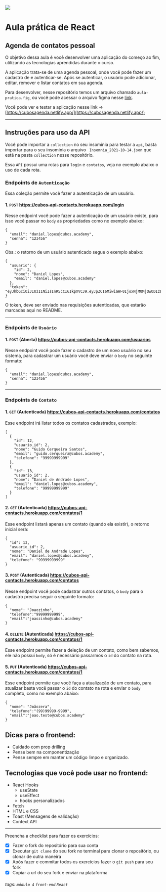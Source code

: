 ![](https://i.imgur.com/xG74tOh.png)

# Aula prática de React

## Agenda de contatos pessoal

O objetivo dessa aula é você desenvolver uma aplicação do começo ao fim, utilizando as tecnologias aprendidas durante o curso.

A aplicação trata-se de uma agenda pessoal, onde você pode fazer um cadastro de e autenticar-se. Após se autenticar, o usuário pode adicionar, editar, remover e listar contatos em sua agenda.


Para desenvolver, nesse repositório temos um arquivo chamado `aula-pratica.fig`, ou você pode acessar o arquivo figma nesse [link](https://www.figma.com/file/yN40UvrQmv4i8V4uHs94Yn/Aula-Prática?node-id=0%3A1).

Você pode ver e testar a aplicação nesse link => [https://cubosagenda.netlify.app/](https://cubosagenda.netlify.app/)

--- 


## Instruções para uso da API

Você pode importar a `collection` no seu insominia para testar a `api`, basta importar para o seu insominia o arquivo ` Insomnia_2021-10-14.json` que está na pasta `collection` nesse repositório.

Essa `API` possui uma rotas para `login` e `contatos`, veja no exemplo abaixo o uso de cada rota.


### Endpoints de `Autenticação`

Essa coleção permite você fazer a autenticação de um usuário.

#### 1. `POST`  https://cubos-api-contacts.herokuapp.com/login
Nesse endpoint você pode fazer a autenticação de um usuário existe, para isso você passar no `body` as propriedades como no exemplo abaixo:

```json=
{
  "email": "daniel.lopes@cubos.academy",
  "senha": "123456"
}
```

Obs.: o retorno de um usuário autenticado segue o exemplo abaixo:
```json=
{
  "usuario": {
    "id": 2,
    "nome": "Daniel Lopes",
    "email": "daniel.lopes@cubos.academy"
  },
  "token": "eyJhbGciOiJIUzI1NiIsInR5cCI6IkpXVCJ9.eyJpZCI6MiwiaWF0IjoxNjM0MjQwODIzLCJleHAiOjE2MzQyNjk2MjN9.ZfJW04QQSnMy1YuwHChA5cJF8ppkGBVEmVAHtksPHGM"
}
```

O token, deve ser enviado nas requisições autenticadas, que estarão marcadas aqui no README.

---

### Endpoints de `Usuário`

#### 1. `POST` (Aberta)  https://cubos-api-contacts.herokuapp.com/usuarios
Nesse endpoint você pode fazer o cadastro de um novo usuário no seu sistema,
para cadastrar um usuário você deve enviar o `body` no seguinte formato:

```json=
{
  "email": "daniel.lopes@cubos.academy",
  "senha": "123456"
}
```

---

### Endpoints de `Contato`

#### 1. `GET` (Autenticada) https://cubos-api-contacts.herokuapp.com/contatos
Esse endpoint irá listar todos os contatos cadastrados, exemplo:

```json=
[
  {
    "id": 12,
    "usuario_id": 2,
    "nome": "Guido Cerqueira Santos",
    "email": "guido.cerqueira@cubos.academy",
    "telefone": "99999999999"
  },
  {
    "id": 13,
    "usuario_id": 2,
    "nome": "Daniel de Andrade Lopes",
    "email": "daniel.lopes@cubos.academy",
    "telefone": "99999999999"
  }
]
```

#### 2. `GET` (Autenticada) https://cubos-api-contacts.herokuapp.com/contatos/1
Esse endpoint listará apenas um contato (quando ela existir), o retorno inicial será:

```json=
{
  "id": 13,
  "usuario_id": 2,
  "nome": "Daniel de Andrade Lopes",
  "email": "daniel.lopes@cubos.academy",
  "telefone": "99999999999"
}
```

#### 3. `POST` (Autenticada) https://cubos-api-contacts.herokuapp.com/contatos
Nesse endpoint você pode cadastrar outros contatos, o `body` para o cadastro precisa seguir o seguinte formato:

```json=
{
  "nome": "Joaozinho",
  "telefone":"99999999999",
  "email":"joaozinho@cubos.academy"
}
```


#### 4. `DELETE` (Autenticada) https://cubos-api-contacts.herokuapp.com/contatos/1

Esse endpoint permite fazer a deleção de um contato, como bem sabemos, ele não possui `body`, só é necessário passarmos o `id` do contato na rota.


#### 5. `PUT` (Autenticada) https://cubos-api-contacts.herokuapp.com/contatos/1
Esse endpoint permite que você faça a atualização de um contato, para atualizar basta você passar o `id` do contato na rota e enviar o `body` completo, como no exemplo abaixo:

```json=
{
  "nome": "Joãozera",
  "telefone":"(99)99999-9999",
  "email":"joao.teste@cubos.academy"
}
```



## Dicas para o frontend:
- Cuidado com prop drilling
- Pense bem na componentização
- Pense sempre em manter um código limpo e organizado.

## Tecnologias que você pode usar no frontend:
- React Hooks 
    - useState
    - useEffect
    - hooks personalizados
- Fetch 
- HTML e CSS
- Toast (Mensagens de validação)
- Context API

---

Preencha a checklist para fazer os exercícios:

-   [x] Fazer o fork do repositório para sua conta
-   [x] Executar `git clone` do seu fork no terminal para clonar o repositório, ou clonar de outra maneira
-   [x] Após fazer e commitar todos os exercícios fazer o `git push` para seu fork
-   [x] Copiar a url do seu fork e enviar na plataforma

###### tags: `módulo 4` `front-end` `React`

